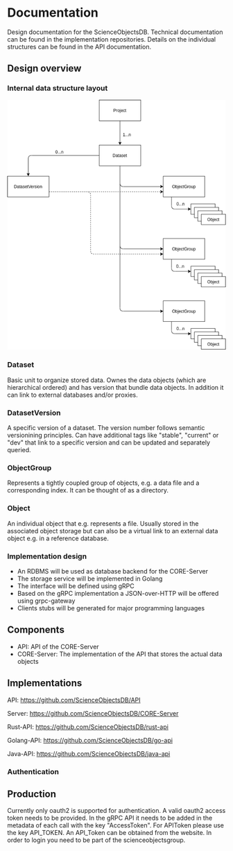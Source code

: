 # Documentation
Design documentation for the ScienceObjectsDB. Technical documentation can be found in the implementation repositories. Details on the individual structures can be found in the API documentation.

## Design overview
### Internal data structure layout
![alt text](images/SciObjsDB-schema.png)

### Dataset
Basic unit to organize stored data. Ownes the data objects (which are hierarchical ordered) and has version that bundle data objects. In addition it can link to external databases and/or proxies.

### DatasetVersion
A specific version of a dataset. The version number follows semantic versionining principles. Can have additional tags like "stable", "current" or "dev" that link to a specific version and can be updated and separately queried.

### ObjectGroup
Represents a tightly coupled group of objects, e.g. a data file and a corresponding index. It can be thought of as a directory.


### Object
An individual object that e.g. represents a file. Usually stored in the associated object storage but can also be a virtual link to an external data object e.g. in a reference database.


### Implementation design
* An RDBMS will be used as database backend for the CORE-Server
* The storage service will be implemented in Golang
* The interface will be defined using gRPC
* Based on the gRPC implementation a JSON-over-HTTP will be offered using grpc-gateway
* Clients stubs will be generated for major programming languages

## Components
* API: API of the CORE-Server
* CORE-Server: The implementation of the API that stores the actual data objects

## Implementations
API: https://github.com/ScienceObjectsDB/API

Server: https://github.com/ScienceObjectsDB/CORE-Server

Rust-API: https://github.com/ScienceObjectsDB/rust-api

Golang-API: https://github.com/ScienceObjectsDB/go-api

Java-API: https://github.com/ScienceObjectsDB/java-api

### Authentication
## Production
Currently only oauth2 is supported for authentication.
A valid oauth2 access token needs to be provided. In the gRPC API it needs to be added in the metadata of each call with the key "AccessToken". For APIToken please use the key API_TOKEN. An API_Token can be obtained from the website. In order to login you need to be part of the scienceobjectsgroup.